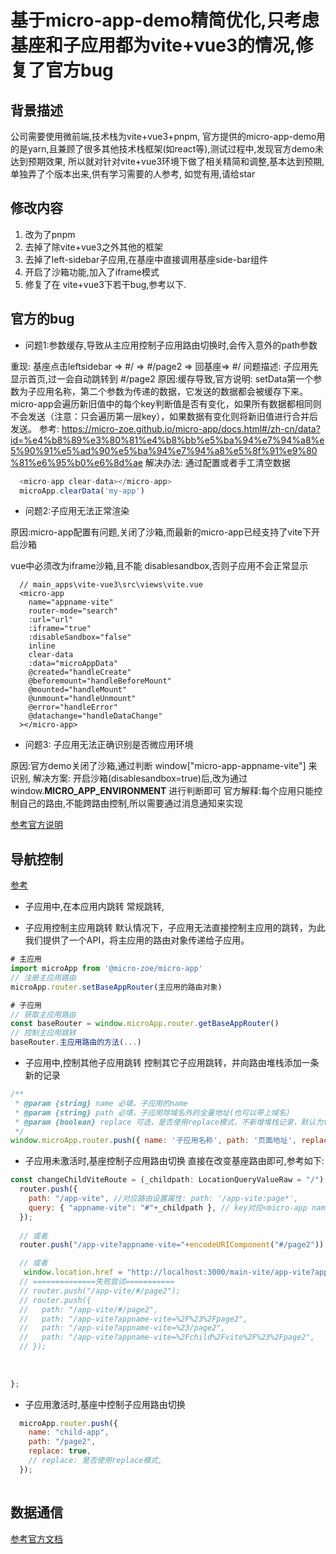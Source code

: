 # 基于micro-app-demo精简优化,只考虑基座和子应用都为vite+vue3的情况,修复了官方bug

## 背景描述

公司需要使用微前端,技术栈为vite+vue3+pnpm,
官方提供的micro-app-demo用的是yarn,且兼顾了很多其他技术栈框架(如react等),测试过程中,发现官方demo未达到预期效果,
所以就对针对vite+vue3环境下做了相关精简和调整,基本达到预期,
单独弄了个版本出来,供有学习需要的人参考,
如觉有用,请给star

## 修改内容

1. 改为了pnpm
2. 去掉了除vite+vue3之外其他的框架
3. 去掉了left-sidebar子应用,在基座中直接调用基座side-bar组件
4. 开启了沙箱功能,加入了iframe模式
5. 修复了在 vite+vue3下若干bug,参考以下.

## 官方的bug

- 问题1:参数缓存,导致从主应用控制子应用路由切换时,会传入意外的path参数

重现: 基座点击leftsidebar => #/ => #/page2 => 回基座=> #/
问题描述: 子应用先显示首页,过一会自动跳转到 #/page2
原因:缓存导致,官方说明:
setData第一个参数为子应用名称，第二个参数为传递的数据，它发送的数据都会被缓存下来。
micro-app会遍历新旧值中的每个key判断值是否有变化，如果所有数据都相同则不会发送（注意：只会遍历第一层key），如果数据有变化则将新旧值进行合并后发送。
参考:
<https://micro-zoe.github.io/micro-app/docs.html#/zh-cn/data?id=%e4%b8%89%e3%80%81%e4%b8%bb%e5%ba%94%e7%94%a8%e5%90%91%e5%ad%90%e5%ba%94%e7%94%a8%e5%8f%91%e9%80%81%e6%95%b0%e6%8d%ae>
解决办法: 通过配置或者手工清空数据

```js
  <micro-app clear-data></micro-app>
  microApp.clearData('my-app')
```

- 问题2:子应用无法正常渲染

原因:micro-app配置有问题,关闭了沙箱,而最新的micro-app已经支持了vite下开启沙箱

vue中必须改为iframe沙箱,且不能 disablesandbox,否则子应用不会正常显示

```vue
  // main_apps\vite-vue3\src\views\vite.vue
  <micro-app
    name="appname-vite"
    router-mode="search"
    :url="url"
    :iframe="true"
    :disableSandbox="false"
    inline
    clear-data
    :data="microAppData"
    @created="handleCreate"
    @beforemount="handleBeforeMount"
    @mounted="handleMount"
    @unmount="handleUnmount"
    @error="handleError"
    @datachange="handleDataChange"
  ></micro-app>
```

- 问题3: 子应用无法正确识别是否微应用环境

原因:官方demo关闭了沙箱,通过判断 window["micro-app-appname-vite"] 来识别,
解决方案: 开启沙箱(disablesandbox=true)后,改为通过 window.__MICRO_APP_ENVIRONMENT__ 进行判断即可
官方解释:每个应用只能控制自己的路由,不能跨路由控制,所以需要通过消息通知来实现

[参考官方说明](https://micro-zoe.github.io/micro-app/docs.html#/zh-cn/jump)

## 导航控制

[参考](https://micro-zoe.github.io/micro-app/docs.html#/zh-cn/router?id=navigation)

- 子应用中,在本应用内跳转
常规跳转,

- 子应用控制主应用跳转
默认情况下，子应用无法直接控制主应用的跳转，为此我们提供了一个API，将主应用的路由对象传递给子应用。

```js
# 主应用
import microApp from '@micro-zoe/micro-app'
// 注册主应用路由
microApp.router.setBaseAppRouter(主应用的路由对象)

# 子应用
// 获取主应用路由
const baseRouter = window.microApp.router.getBaseAppRouter() 
// 控制主应用跳转
baseRouter.主应用路由的方法(...) 
```

- 子应用中,控制其他子应用跳转
控制其它子应用跳转，并向路由堆栈添加一条新的记录

```js
/**
 * @param {string} name 必填，子应用的name
 * @param {string} path 必填，子应用除域名外的全量地址(也可以带上域名)
 * @param {boolean} replace 可选，是否使用replace模式，不新增堆栈记录，默认为false
 */
window.microApp.router.push({ name: '子应用名称', path: '页面地址', replace: 是否使用replace模式 })

```

- 子应用未激活时,基座控制子应用路由切换
直接在改变基座路由即可,参考如下:

```js
const changeChildViteRoute = (_childpath: LocationQueryValueRaw = "/") => {
  router.push({
    path: "/app-vite", //对应路由设置属性: path: '/app-vite:page*',
    query: { "appname-vite": "#"+_childpath }, // key对应<micro-app name>属性
  });
  
  // 或者
  router.push("/app-vite?appname-vite="+encodeURIComponent("#/page2"));

  // 或者
   window.location.href = "http://localhost:3000/main-vite/app-vite?appname-vite=%2Fchild%2Fvite%2F%23%2Fpage2";
  // ==============失败尝试===========
  // router.push("/app-vite/#/page2");
  // router.push({
  //   path: "/app-vite/#/page2",
  //   path: "/app-vite?appname-vite=%2F%23%2Fpage2",
  //   path: "/app-vite?appname-vite=%23/page2",
  //   path: "/app-vite?appname-vite=%2Fchild%2Fvite%2F%23%2Fpage2",
  // });
 
  
  
};
```

- 子应用激活时,基座中控制子应用路由切换

```js
  microApp.router.push({
    name: "child-app",
    path: "/page2",
    replace: true,
    // replace: 是否使用replace模式,
  });
  
```

## 数据通信

[参考官方文档](https://micro-zoe.github.io/micro-app/docs.html#/zh-cn/data?id=%e4%b8%80%e3%80%81%e5%ad%90%e5%ba%94%e7%94%a8%e8%8e%b7%e5%8f%96%e6%9d%a5%e8%87%aa%e4%b8%bb%e5%ba%94%e7%94%a8%e7%9a%84%e6%95%b0%e6%8d%ae)
